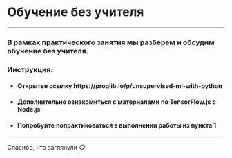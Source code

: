 # Обучение без учителя 

---
<h3>В рамках практического занятия мы разберем и обсудим обучение без учителя.</h2>

<h3>Инструкция:</h3>

 - <h4>Открытье ссылку https://proglib.io/p/unsupervised-ml-with-python</h4>
 - <h4>Дополнительно ознакомиться с материалами по TensorFlow.js с Node.js</h4>
 - <h4>Попробуйте попрактиковаться в выполнении работы из пункта 1</h4>


---

Спасибо, что заглянули 📋

